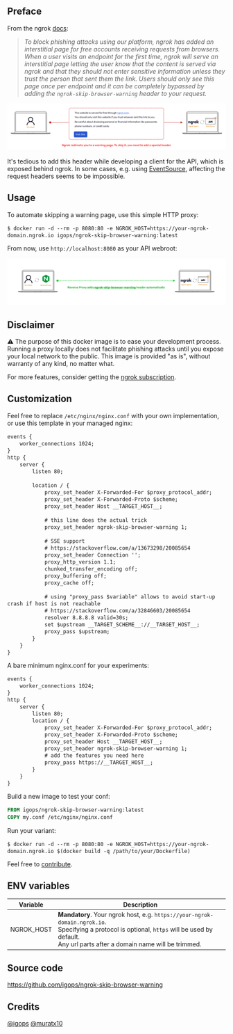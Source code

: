## Preface
From the ngrok [docs](https://ngrok.com/abuse):

> _To block phishing attacks using our platform, ngrok has added an interstitial page for free accounts receiving requests from browsers. When a user visits an endpoint for the first time, ngrok will serve an interstitial page letting the user know that the content is served via ngrok and that they should not enter sensitive information unless they trust the person that sent them the link. Users should only see this page once per endpoint and it can be completely bypassed by adding the `ngrok-skip-browser-warning` header to your request._

![proxy](https://raw.githubusercontent.com/igops/ngrok-skip-browser-warning/main/proxy-1.png)

It's tedious to add this header while developing a client for the API, which is exposed behind ngrok. In some cases, e.g. using [EventSource](https://developer.mozilla.org/en-US/docs/Web/API/EventSource), affecting the request headers seems to be impossible.

## Usage
To automate skipping a warning page, use this simple HTTP proxy:
```shell
$ docker run -d --rm -p 8080:80 -e NGROK_HOST=https://your-ngrok-domain.ngrok.io igops/ngrok-skip-browser-warning:latest
```

From now, use `http://localhost:8080` as your API webroot:

![proxy](https://raw.githubusercontent.com/igops/ngrok-skip-browser-warning/main/proxy-2.png)

## Disclaimer
⚠️ The purpose of this docker image is to ease your development process. Running a proxy locally does not facilitate phishing attacks until you expose your local network to the public. This image is provided "as is", without warranty of any kind, no matter what.

For more features, consider getting the [ngrok subscription](https://ngrok.com/pricing).

## Customization
Feel free to replace `/etc/nginx/nginx.conf` with your own implementation, or use this template in your managed nginx:
```nginx
events {
    worker_connections 1024;
}
http {
    server {
        listen 80;

        location / {
            proxy_set_header X-Forwarded-For $proxy_protocol_addr;
            proxy_set_header X-Forwarded-Proto $scheme;
            proxy_set_header Host __TARGET_HOST__;

            # this line does the actual trick
            proxy_set_header ngrok-skip-browser-warning 1;

            # SSE support
            # https://stackoverflow.com/a/13673298/20085654
            proxy_set_header Connection '';
            proxy_http_version 1.1;
            chunked_transfer_encoding off;
            proxy_buffering off;
            proxy_cache off;

            # using "proxy_pass $variable" allows to avoid start-up crash if host is not reachable
            # https://stackoverflow.com/a/32846603/20085654
            resolver 8.8.8.8 valid=30s;
            set $upstream __TARGET_SCHEME__://__TARGET_HOST__;
            proxy_pass $upstream;
        }
    }
}
```

A bare minimum nginx.conf for your experiments:
```nginx
events {
    worker_connections 1024;
}
http {
    server {
        listen 80;
        location / {
            proxy_set_header X-Forwarded-For $proxy_protocol_addr;
            proxy_set_header X-Forwarded-Proto $scheme;
            proxy_set_header Host __TARGET_HOST__;
            proxy_set_header ngrok-skip-browser-warning 1;
            # add the features you need here
            proxy_pass https://__TARGET_HOST__;
        }
    }
}
```

Build a new image to test your conf:
```Dockerfile
FROM igops/ngrok-skip-browser-warning:latest
COPY my.conf /etc/nginx/nginx.conf
```

Run your variant:
```shell
$ docker run -d --rm -p 8080:80 -e NGROK_HOST=https://your-ngrok-domain.ngrok.io $(docker build -q /path/to/your/Dockerfile)
```

Feel free to [contribute](https://github.com/igops/ngrok-skip-browser-warning).

## ENV variables
| Variable                      | Description                                                                                                                                                                                               |
|-------------------------------|-----------------------------------------------------------------------------------------------------------------------------------------------------------------------------------------------------------|
| NGROK_HOST                    | **Mandatory**. Your ngrok host, e.g. `https://your-ngrok-domain.ngrok.io`.<br/>Specifying a protocol is optional, `https` will be used by default.<br/>Any url parts after a domain name will be trimmed. |

## Source code
https://github.com/igops/ngrok-skip-browser-warning

## Credits
[@igops](https://github.com/igops)
[@muratx10](https://github.com/muratx10)
